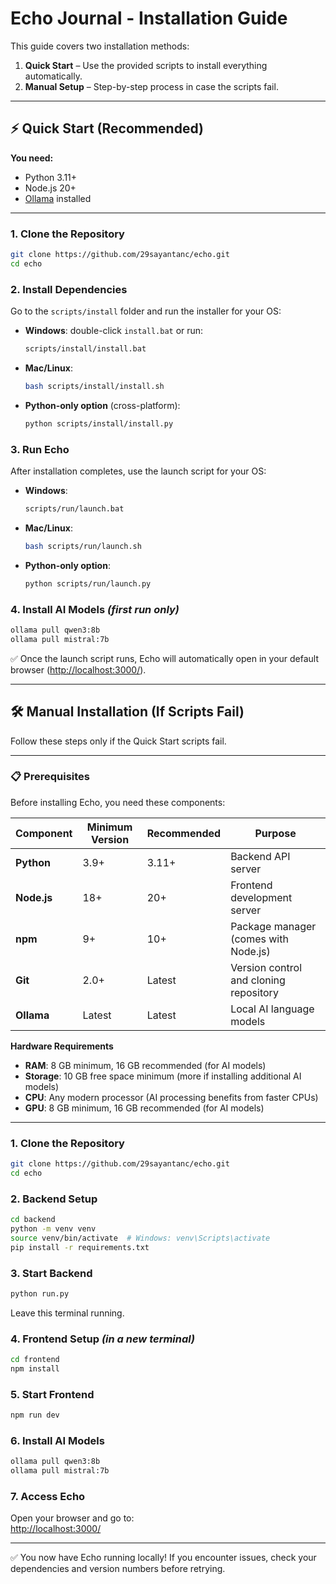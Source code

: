 # Echo Journal - Installation Guide

This guide covers two installation methods:  
1. **Quick Start** – Use the provided scripts to install everything automatically.  
2. **Manual Setup** – Step-by-step process in case the scripts fail.

---

## ⚡ Quick Start (Recommended)

**You need:**  
- Python 3.11+  
- Node.js 20+  
- [Ollama](https://ollama.ai) installed  

---

### 1. Clone the Repository  
```bash
git clone https://github.com/29sayantanc/echo.git
cd echo
```

### 2. Install Dependencies  
Go to the `scripts/install` folder and run the installer for your OS:  

- **Windows**: double-click `install.bat` or run:  
  ```bash
  scripts/install/install.bat
  ```
- **Mac/Linux**:  
  ```bash
  bash scripts/install/install.sh
  ```
- **Python-only option** (cross-platform):  
  ```bash
  python scripts/install/install.py
  ```

### 3. Run Echo  
After installation completes, use the launch script for your OS:  

- **Windows**:  
  ```bash
  scripts/run/launch.bat
  ```
- **Mac/Linux**:  
  ```bash
  bash scripts/run/launch.sh
  ```
- **Python-only option**:  
  ```bash
  python scripts/run/launch.py
  ```

### 4. Install AI Models *(first run only)*  
```bash
ollama pull qwen3:8b
ollama pull mistral:7b
```

✅ Once the launch script runs, Echo will automatically open in your default browser ([http://localhost:3000/](http://localhost:3000/)).

---

## 🛠 Manual Installation (If Scripts Fail)

Follow these steps only if the Quick Start scripts fail.

---

### 📋 Prerequisites

Before installing Echo, you need these components:

| Component  | Minimum Version | Recommended | Purpose |
|------------|-----------------|-------------|---------|
| **Python** | 3.9+            | 3.11+       | Backend API server |
| **Node.js**| 18+             | 20+         | Frontend development server |
| **npm**    | 9+              | 10+         | Package manager (comes with Node.js) |
| **Git**    | 2.0+            | Latest      | Version control and cloning repository |
| **Ollama** | Latest          | Latest      | Local AI language models |

**Hardware Requirements**  
- **RAM**: 8 GB minimum, 16 GB recommended (for AI models)  
- **Storage**: 10 GB free space minimum (more if installing additional AI models)  
- **CPU**: Any modern processor (AI processing benefits from faster CPUs)
- **GPU**: 8 GB minimum, 16 GB recommended (for AI models) 

---

### 1. Clone the Repository  
```bash
git clone https://github.com/29sayantanc/echo.git
cd echo
```

### 2. Backend Setup  
```bash
cd backend
python -m venv venv
source venv/bin/activate  # Windows: venv\Scripts\activate
pip install -r requirements.txt
```

### 3. Start Backend  
```bash
python run.py
```
Leave this terminal running.

### 4. Frontend Setup *(in a new terminal)*  
```bash
cd frontend
npm install
```

### 5. Start Frontend  
```bash
npm run dev
```

### 6. Install AI Models  
```bash
ollama pull qwen3:8b
ollama pull mistral:7b
```

### 7. Access Echo  
Open your browser and go to:  
[http://localhost:3000/](http://localhost:3000/)

---

✅ You now have Echo running locally! If you encounter issues, check your dependencies and version numbers before retrying.
